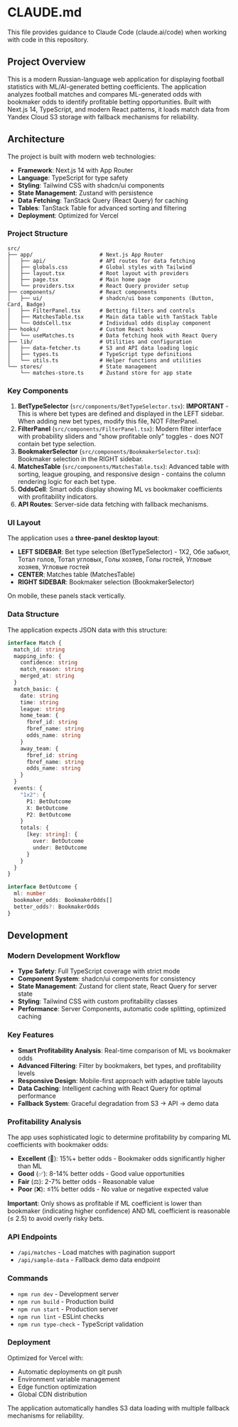 # CLAUDE.md

This file provides guidance to Claude Code (claude.ai/code) when working with code in this repository.

## Project Overview

This is a modern Russian-language web application for displaying football statistics with ML/AI-generated betting coefficients. The application analyzes football matches and compares ML-generated odds with bookmaker odds to identify profitable betting opportunities. Built with Next.js 14, TypeScript, and modern React patterns, it loads match data from Yandex Cloud S3 storage with fallback mechanisms for reliability.

## Architecture

The project is built with modern web technologies:

- **Framework**: Next.js 14 with App Router
- **Language**: TypeScript for type safety
- **Styling**: Tailwind CSS with shadcn/ui components
- **State Management**: Zustand with persistence
- **Data Fetching**: TanStack Query (React Query) for caching
- **Tables**: TanStack Table for advanced sorting and filtering
- **Deployment**: Optimized for Vercel

### Project Structure

```
src/
├── app/                     # Next.js App Router
│   ├── api/                 # API routes for data fetching
│   ├── globals.css          # Global styles with Tailwind
│   ├── layout.tsx           # Root layout with providers
│   ├── page.tsx             # Main home page
│   └── providers.tsx        # React Query provider setup
├── components/              # React components
│   ├── ui/                  # shadcn/ui base components (Button, Card, Badge)
│   ├── FilterPanel.tsx      # Betting filters and controls
│   ├── MatchesTable.tsx     # Main data table with TanStack Table
│   └── OddsCell.tsx         # Individual odds display component
├── hooks/                   # Custom React hooks
│   └── useMatches.ts        # Data fetching hook with React Query
├── lib/                     # Utilities and configuration
│   ├── data-fetcher.ts      # S3 and API data loading logic
│   ├── types.ts             # TypeScript type definitions
│   └── utils.ts             # Helper functions and utilities
└── stores/                  # State management
    └── matches-store.ts     # Zustand store for app state
```

### Key Components

1. **BetTypeSelector** (`src/components/BetTypeSelector.tsx`): **IMPORTANT** - This is where bet types are defined and displayed in the LEFT sidebar. When adding new bet types, modify this file, NOT FilterPanel.
2. **FilterPanel** (`src/components/FilterPanel.tsx`): Modern filter interface with probability sliders and "show profitable only" toggles - does NOT contain bet type selection.
3. **BookmakerSelector** (`src/components/BookmakerSelector.tsx`): Bookmaker selection in the RIGHT sidebar.
4. **MatchesTable** (`src/components/MatchesTable.tsx`): Advanced table with sorting, league grouping, and responsive design - contains the column rendering logic for each bet type.
5. **OddsCell**: Smart odds display showing ML vs bookmaker coefficients with profitability indicators.
6. **API Routes**: Server-side data fetching with fallback mechanisms.

### UI Layout

The application uses a **three-panel desktop layout**:
- **LEFT SIDEBAR**: Bet type selection (BetTypeSelector) - 1X2, Обе забьют, Тотал голов, Тотал угловых, Голы хозяев, Голы гостей, Угловые хозяев, Угловые гостей
- **CENTER**: Matches table (MatchesTable)
- **RIGHT SIDEBAR**: Bookmaker selection (BookmakerSelector)

On mobile, these panels stack vertically.

### Data Structure

The application expects JSON data with this structure:

```typescript
interface Match {
  match_id: string
  mapping_info: {
    confidence: string
    match_reason: string
    merged_at: string
  }
  match_basic: {
    date: string
    time: string
    league: string
    home_team: {
      fbref_id: string
      fbref_name: string
      odds_name: string
    }
    away_team: {
      fbref_id: string
      fbref_name: string
      odds_name: string
    }
  }
  events: {
    "1x2": {
      P1: BetOutcome
      X: BetOutcome
      P2: BetOutcome
    }
    totals: {
      [key: string]: {
        over: BetOutcome
        under: BetOutcome
      }
    }
  }
}

interface BetOutcome {
  ml: number
  bookmaker_odds: BookmakerOdds[]
  better_odds?: BookmakerOdds
}
```

## Development

### Modern Development Workflow

- **Type Safety**: Full TypeScript coverage with strict mode
- **Component System**: shadcn/ui components for consistency
- **State Management**: Zustand for client state, React Query for server state
- **Styling**: Tailwind CSS with custom profitability classes
- **Performance**: Server Components, automatic code splitting, optimized caching

### Key Features

- **Smart Profitability Analysis**: Real-time comparison of ML vs bookmaker odds
- **Advanced Filtering**: Filter by bookmakers, bet types, and profitability levels
- **Responsive Design**: Mobile-first approach with adaptive table layouts
- **Data Caching**: Intelligent caching with React Query for optimal performance
- **Fallback System**: Graceful degradation from S3 → API → demo data

### Profitability Analysis

The app uses sophisticated logic to determine profitability by comparing ML coefficients with bookmaker odds:

- **Excellent** (🎯): 15%+ better odds - Bookmaker odds significantly higher than ML
- **Good** (✅): 8-14% better odds - Good value opportunities
- **Fair** (⚖️): 2-7% better odds - Reasonable value
- **Poor** (❌): ≤1% better odds - No value or negative expected value

**Important**: Only shows as profitable if ML coefficient is lower than bookmaker (indicating higher confidence) AND ML coefficient is reasonable (≤ 2.5) to avoid overly risky bets.

### API Endpoints

- `/api/matches` - Load matches with pagination support
- `/api/sample-data` - Fallback demo data endpoint

### Commands

- `npm run dev` - Development server
- `npm run build` - Production build
- `npm run start` - Production server
- `npm run lint` - ESLint checks
- `npm run type-check` - TypeScript validation

### Deployment

Optimized for Vercel with:
- Automatic deployments on git push
- Environment variable management
- Edge function optimization
- Global CDN distribution

The application automatically handles S3 data loading with multiple fallback mechanisms for reliability.